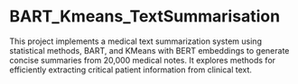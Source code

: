 # BART_Kmeans_TextSummarisation
This project implements a medical text summarization system using statistical methods, BART, and KMeans with BERT embeddings to generate concise summaries from 20,000 medical notes. It explores methods for efficiently extracting critical patient information from clinical text.
